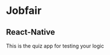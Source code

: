 Jobfair
====================

React-Native
---------------------
This is the quiz app for testing your logic

